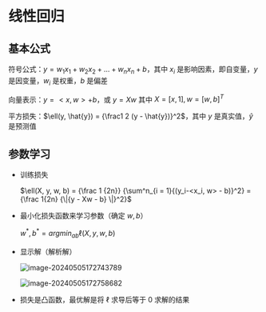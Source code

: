 # 线性回归

## 基本公式

符号公式：$y = w_1x_1 + w_2x_2 + ... +w_nx_n + b$，其中 $x_i$ 是影响因素，即自变量，$y$ 是因变量，$w_i$ 是权重，$b$ 是偏差

向量表示：$y = <x,w>+b$，或 $y = Xw$ 其中 $X = [x,1], w = [w, b]^T$

平方损失：$\ell(y, \hat{y}) = {\frac1 2 (y - \hat{y})}^2$，其中 $y$ 是真实值，$\hat{y}$ 是预测值

## 参数学习

- 训练损失

  $\ell(X, y, w, b) = {\frac 1 {2n}} {\sum^n_{i = 1}{(y_i-<x_i, w> - b)}^2} = {\frac 1{2n} {\|{y - Xw - b} \|}^2}$

- 最小化损失函数来学习参数（确定 $w, b$）

  $w^*, b^* = arg min_{ab}{\ell(X, y, w, b)}$

- 显示解（解析解）

  ![image-20240505172743789](https://s2.loli.net/2024/05/05/Q9eREWMdNA6uYwo.png)

  ![image-20240505172758682](https://s2.loli.net/2024/05/05/eYPyHXSlbizG49T.png)



- 损失是凸函数，最优解是将 $\ell$ 求导后等于 0 求解的结果